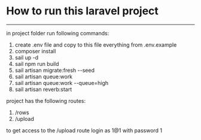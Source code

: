 <h1>How to run this laravel project</h1>
<hr>
<p>in project folder run following commands:</p>
<ol>
    <li>create .env file and copy to this file everything from .env.example</li>
    <li>composer install</li>
    <li>sail up -d</li>
    <li>sail npm run build</li>
    <li>sail artisan migrate:fresh --seed</li>
    <li>sail artisan queue:work</li>
    <li>sail artisan queue:work --queue=high</li>
    <li>sail artisan reverb:start</li>
</ol>
<p>project has the following routes:</p>
<ol>
    <li>/rows</li>
    <li>/upload</li>
</ol>
<p>to get access to the /upload route login as 1@1 with password 1</p>
